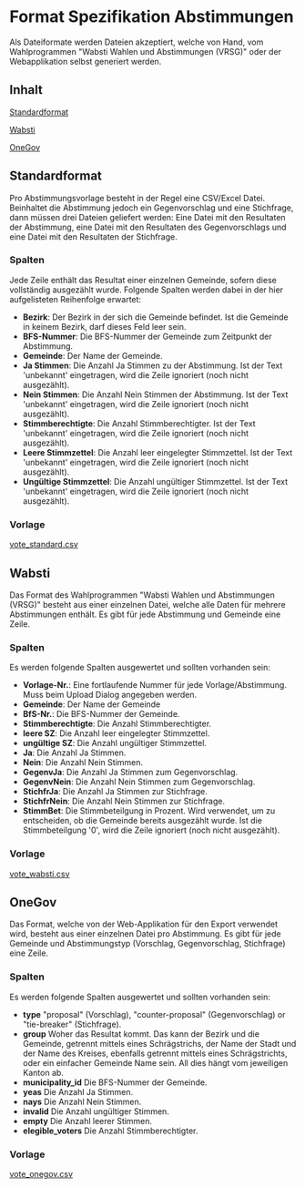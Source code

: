# Format Spezifikation Abstimmungen

Als Dateiformate werden Dateien akzeptiert, welche von Hand, vom Wahlprogrammen "Wabsti Wahlen und Abstimmungen (VRSG)" oder der Webapplikation selbst generiert werden.

## Inhalt

[Standardformat](#standardformat)

[Wabsti](#wabsti)

[OneGov](#onegov)


## Standardformat

Pro Abstimmungsvorlage besteht in der Regel eine CSV/Excel Datei. Beinhaltet die Abstimmung jedoch ein Gegenvorschlag und eine Stichfrage, dann müssen drei Dateien geliefert werden: Eine Datei mit den Resultaten der Abstimmung, eine Datei mit den Resultaten des Gegenvorschlags und eine Datei mit den Resultaten der Stichfrage.

### Spalten

Jede Zeile enthält das Resultat einer einzelnen Gemeinde, sofern diese
vollständig ausgezählt wurde. Folgende Spalten werden dabei in der hier
aufgelisteten Reihenfolge erwartet:

- **Bezirk**: Der Bezirk in der sich die Gemeinde befindet. Ist die Gemeinde in keinem Bezirk, darf dieses Feld leer sein.
- **BFS-Nummer**: Die BFS-Nummer der Gemeinde zum Zeitpunkt der Abstimmung.
- **Gemeinde**: Der Name der Gemeinde.
- **Ja Stimmen**: Die Anzahl Ja Stimmen zu der Abstimmung. Ist der Text 'unbekannt' eingetragen, wird die Zeile ignoriert (noch nicht ausgezählt).
- **Nein Stimmen**: Die Anzahl Nein Stimmen der Abstimmung. Ist der Text 'unbekannt' eingetragen, wird die Zeile ignoriert (noch nicht ausgezählt).
- **Stimmberechtigte**: Die Anzahl Stimmberechtigter. Ist der Text 'unbekannt' eingetragen, wird die Zeile ignoriert (noch nicht ausgezählt).
- **Leere Stimmzettel**: Die Anzahl leer eingelegter Stimmzettel. Ist der Text 'unbekannt' eingetragen, wird die Zeile ignoriert (noch nicht ausgezählt).
- **Ungültige Stimmzettel**: Die Anzahl ungültiger Stimmzettel. Ist der Text 'unbekannt' eingetragen, wird die Zeile ignoriert (noch nicht ausgezählt).

### Vorlage

[vote_standard.csv](https://raw.githubusercontent.com/OneGov/onegov.election_day/master/docs/templates/vote_standard.csv)


## Wabsti

Das Format des Wahlprogrammen "Wabsti Wahlen und Abstimmungen (VRSG)" besteht aus einer einzelnen Datei, welche alle Daten für mehrere Abstimmungen enthält. Es gibt für jede Abstimmung und Gemeinde eine Zeile.

### Spalten

Es werden folgende Spalten ausgewertet und sollten vorhanden sein:

- **Vorlage-Nr.**: Eine fortlaufende Nummer für jede Vorlage/Abstimmung. Muss beim Upload Dialog angegeben werden.
- **Gemeinde**: Der Name der Gemeinde
- **BfS-Nr.**: Die BFS-Nummer der Gemeinde.
- **Stimmberechtigte**: Die Anzahl Stimmberechtigter.
- **leere SZ**: Die Anzahl leer eingelegter Stimmzettel.
- **ungültige SZ**: Die Anzahl ungültiger Stimmzettel.
- **Ja**: Die Anzahl Ja Stimmen.
- **Nein**: Die Anzahl Nein Stimmen.
- **GegenvJa**: Die Anzahl Ja Stimmen zum Gegenvorschlag.
- **GegenvNein**:  Die Anzahl Nein Stimmen zum Gegenvorschlag.
- **StichfrJa**: Die Anzahl Ja Stimmen zur Stichfrage.
- **StichfrNein**: Die Anzahl Nein Stimmen zur Stichfrage.
- **StimmBet**: Die Stimmbeteilgung in Prozent. Wird verwendet, um zu entscheiden, ob die Gemeinde bereits ausgezählt wurde. Ist die Stimmbeteilgung '0', wird die Zeile ignoriert (noch nicht ausgezählt).

### Vorlage

[vote_wabsti.csv](https://raw.githubusercontent.com/OneGov/onegov.election_day/master/docs/templates/vote_wabsti.csv)


## OneGov

Das Format, welche von der Web-Applikation für den Export verwendet wird, besteht aus einer einzelnen Datei pro Abstimmung. Es gibt für jede Gemeinde und Abstimmungstyp (Vorschlag, Gegenvorschlag, Stichfrage) eine Zeile.

### Spalten

Es werden folgende Spalten ausgewertet und sollten vorhanden sein:

- **type** "proposal" (Vorschlag), "counter-proposal" (Gegenvorschlag) or "tie-breaker" (Stichfrage).
- **group** Woher das Resultat kommt. Das kann der Bezirk und die Gemeinde, getrennt mittels eines Schrägstrichs, der Name der Stadt und der Name des Kreises, ebenfalls getrennt mittels eines Schrägstrichts, oder ein einfacher Gemeinde Name sein. All dies hängt vom jeweiligen Kanton ab.
- **municipality_id** Die BFS-Nummer der Gemeinde.
- **yeas** Die Anzahl Ja Stimmen.
- **nays** Die Anzahl Nein Stimmen.
- **invalid** Die Anzahl ungültiger Stimmen.
- **empty** Die Anzahl leerer Stimmen.
- **elegible_voters** Die Anzahl Stimmberechtigter.

### Vorlage

[vote_onegov.csv](https://raw.githubusercontent.com/OneGov/onegov.election_day/master/docs/templates/vote_onegov.csv)
